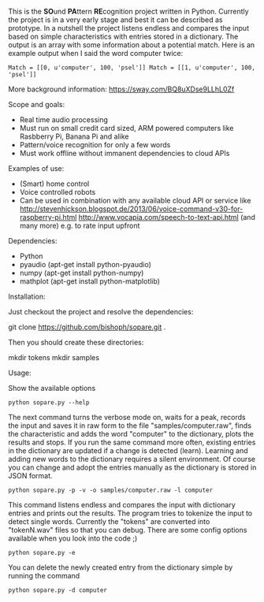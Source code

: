 This is the **SO**und **PA**ttern **RE**cognition project written in Python.
Currently the project is in a very early stage and best it can be described as prototype.
In a nutshell the project listens endless and compares the input based on simple characteristics
with entries stored in a dictionary. The output is an array with some information about a potential match.
Here is an example output when I said the word computer twice:

`
Match = [[0, u'computer', 100, 'psel']]
Match = [[1, u'computer', 100, 'psel']]
`

More background information: https://sway.com/BQ8uXDse9LLhL0Zf


Scope and goals:
 
  * Real time audio processing
  * Must run on small credit card sized, ARM powered computers like Rasbberry Pi, Banana Pi and alike
  * Pattern/voice recognition for only a few words
  * Must work offline without immanent dependencies to cloud APIs


Examples of use:

  * (Smart) home control
  * Voice controlled robots
  * Can be used in combination with any available cloud API or service like
     http://stevenhickson.blogspot.de/2013/06/voice-command-v30-for-raspberry-pi.html
     http://www.vocapia.com/speech-to-text-api.html
     (and many more)
     e.g. to rate input upfront
  

Dependencies:

  * Python
  * pyaudio (apt-get install python-pyaudio)
  * numpy (apt-get install python-numpy)
  * mathplot (apt-get install python-matplotlib)

  
Installation:

 Just checkout the project and resolve the dependencies:

 git clone https://github.com/bishoph/sopare.git .

 Then you should create these directories:

 mkdir tokens
 mkdir samples


Usage:


Show the available options

`
python sopare.py --help
`


The next command turns the verbose mode on, waits for a peak,
records the input and saves it in raw form to the file 
"samples/computer.raw", finds the characteristic and adds the
word "computer" to the dictionary, plots the results and stops.
If you run the same command more often, existing entries in
the dictionary are updated if a change is detected (learn).
Learning and adding new words to the dictionary requires
a silent environment. Of course you can change and adopt
the entries manually as the dictionary is stored in 
JSON format.

`
python sopare.py -p -v -o samples/computer.raw -l computer
`


This command listens endless and compares the input with 
dictionary entries and prints out the results. The program
tries to tokenize the input to detect single words. 
Currently the "tokens" are converted into "tokenN.wav" files
so that you can debug. There are some config options
available when you look into the code ;)

`
python sopare.py -e
`


You can delete the newly created entry from the dictionary
simple by running the command

`
python sopare.py -d computer
`

